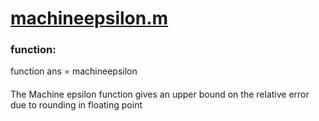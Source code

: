 # <a href="https://github.com/JacobOrnes/Mech105-Algorithms/blob/master/Machine-Epsilon/machineepsilon.m">machineepsilon.m</a>
### function:
function ans = machineepsilon

####
The Machine epsilon function gives an upper bound on the relative error due to rounding in floating point
